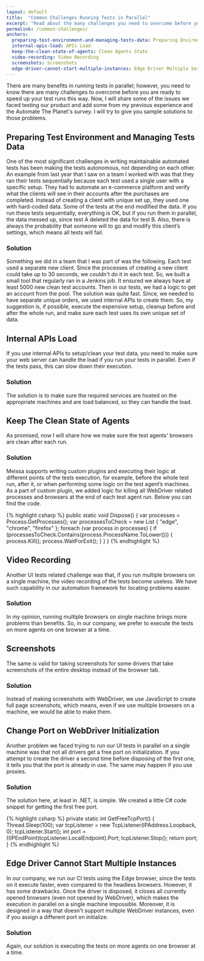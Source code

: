 ```yaml
---
layout: default
title:  "Common Challenges Running Tests in Parallel"
excerpt: "Read about the many challenges you need to overcome before you are ready to speed up your tests. Find sample solutions."
permalink: /common-challenges/
anchors:
  preparing-test-environment-and-managing-tests-data: Preparing Environment
  internal-apis-load: APIs Load
  keep-the-clean-state-of-agents: Clean Agents State 
  video-recording: Video Recording
  screenshots: Screenshots
  edge-driver-cannot-start-multiple-instances: Edge Driver Multiple Sessions
---
```

There are many benefits in running tests in parallel; however, you need to know there are many challenges to overcome before you are ready to speed up your test runs this way. Now, I will share some of the issues we faced testing our product and add some from my previous experience and the Automate The Planet's survey. I will try to give you sample solutions to those problems.

## Preparing Test Environment and Managing Tests Data ##
One of the most significant challenges in writing maintainable automated tests has been making the tests autonomous, not depending on each other. 
An example from last year that I saw on a team I worked with was that they ran their tests sequentially because each test used a single user with a specific setup. They had to automate an e-commerce platform and verify what the clients will see in their accounts after the purchases are completed. Instead of creating a client with unique set up, they used one with hard-coded data. Some of the tests at the end modified the data. If you run these tests sequentially, everything is OK, but if you run them in parallel, the data messed up, since test A deleted the data for test B. Also, there is always the probability that someone will to go and modify this client’s settings, which means all tests will fail. 
### Solution ###
Something we did in a team that I was part of was the following. Each test used a separate new client. Since the processes of creating a new client could take up to 30 seconds, we couldn't do it in each test. So, we built a small tool that regularly ran in a Jenkins job. It ensured we always have at least 5000 new clean test accounts. Then in our tests, we had a logic to get an account from the pool. The solution was quite fast. Since, we needed to have separate unique orders, we used internal APIs to create them.
So, my suggestion is, if possible, execute the expensive setup, cleanup before and after the whole run, and make sure each test uses its own unique set of data.

## Internal APIs Load ##
If you use internal APIs to setup/clean your test data, you need to make sure your web server can handle the load if you run your tests in parallel. Even if the tests pass, this can slow down their execution. 
### Solution ###
The solution is to make sure the required services are hosted on the appropriate machines and are load balanced, so they can handle the load.

## Keep The Clean State of Agents ##
As promised, now I will share how we make sure the test agents' browsers are clean after each run.
### Solution ###
Meissa supports writing custom plugins and executing their logic at different points of the tests execution, for example, before the whole test run, after it, or when performing some logic on the test agent’s machines. As a part of custom plugin, we added logic for killing all WebDriver related processes and browsers at the end of each test agent run. Below you can find the code.

{% highlight csharp %}
public static void Dispose()
{
    var processes = Process.GetProcesses();
    var processesToCheck = new List<string> { "edge", "chrome", "firefox" };
    foreach (var process in processes)
    {
        if (processesToCheck.Contains(process.ProcessName.ToLower()))
        {
            process.Kill();
            process.WaitForExit();
        }
    }
}
{% endhighlight %}
 
## Video Recording ##
Another UI tests related challenge was that, if you run multiple browsers on a single machine, the video recording of the tests become useless. We have such capability in our automation framework for locating problems easier.
### Solution ###
In my opinion, running multiple browsers on single machine brings more problems than benefits. So, in our company, we prefer to execute the tests on more agents on one browser at a time. 

## Screenshots ##
 The same is valid for taking screenshots for some drivers that take screenshots of the entire desktop instead of the browser tab.
### Solution ###
Instead of making screenshots with WebDriver, we use JavaScript to create full page screenshots, which means, even if we use multiple browsers on a machine, we would be able to make them. 
## Change Port on WebDriver Initialization ##
Another problem we faced trying to run our UI tests in parallel on a single machine was that not all drivers get a free port on initialization. If you attempt to create the driver a second time before disposing of the first one, it tells you that the port is already in use. The same may happen if you use proxies. 
### Solution ###
The solution here, at least in .NET, is simple. We created a little C# code snippet for getting the first free port.

{% highlight csharp %}
private static int GetFreeTcpPort()
{
    Thread.Sleep(100);
    var tcpListener = new TcpListener(IPAddress.Loopback, 0);
    tcpListener.Start();
    int port = ((IPEndPoint)tcpListener.LocalEndpoint).Port;
    tcpListener.Stop();
    return port;
}
{% endhighlight %}

## Edge Driver Cannot Start Multiple Instances ##
In our company, we run our CI tests using the Edge browser, since the tests on it execute faster, even compared to the headless browsers. However, it has some drawbacks. Once the driver is disposed, it closes all currently opened browsers (even not opened by WebDriver), which makes the execution in parallel on a single machine impossible. Moreover, it is designed in a way that doesn't support multiple WebDriver instances, even if you assign a different port on initialize. 
### Solution ### 
Again, our solution is executing the tests on more agents on one browser at a time. 
